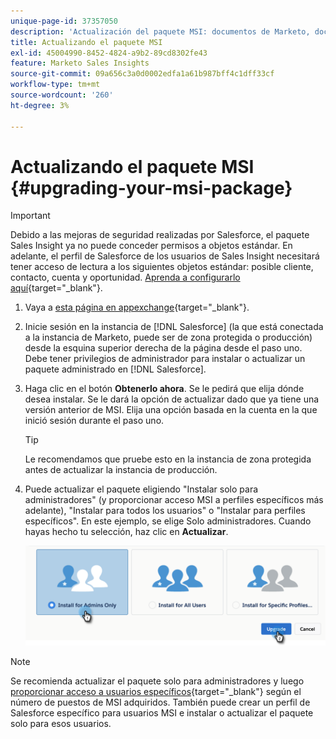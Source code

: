 ```yaml
---
unique-page-id: 37357050
description: 'Actualización del paquete MSI: documentos de Marketo, documentación del producto'
title: Actualizando el paquete MSI
exl-id: 45004990-8452-4824-a9b2-89cd8302fe43
feature: Marketo Sales Insights
source-git-commit: 09a656c3a0d0002edfa1a61b987bff4c1dff33cf
workflow-type: tm+mt
source-wordcount: '260'
ht-degree: 3%

---
```


# Actualizando el paquete MSI {#upgrading-your-msi-package}

>[!IMPORTANT]
>
>Debido a las mejoras de seguridad realizadas por Salesforce, el paquete Sales Insight ya no puede conceder permisos a objetos estándar. En adelante, el perfil de Salesforce de los usuarios de Sales Insight necesitará tener acceso de lectura a los siguientes objetos estándar: posible cliente, contacto, cuenta y oportunidad. [Aprenda a configurarlo aquí](/help/marketo/product-docs/marketo-sales-insight/msi-for-salesforce/configuration/configure-marketo-sales-insight-in-salesforce-professional-edition.md#grant-sales-insight-users-profile-access){target="_blank"}.

1. Vaya a [esta página en appexchange](https://appexchange.salesforce.com/listingDetail?listingId=a0N30000001SVZmEAO){target="_blank"}.

1. Inicie sesión en la instancia de [!DNL Salesforce] (la que está conectada a la instancia de Marketo, puede ser de zona protegida o producción) desde la esquina superior derecha de la página desde el paso uno. Debe tener privilegios de administrador para instalar o actualizar un paquete administrado en [!DNL Salesforce].

1. Haga clic en el botón **Obtenerlo ahora**. Se le pedirá que elija dónde desea instalar. Se le dará la opción de actualizar dado que ya tiene una versión anterior de MSI. Elija una opción basada en la cuenta en la que inició sesión durante el paso uno.

   >[!TIP]
   >
   >Le recomendamos que pruebe esto en la instancia de zona protegida antes de actualizar la instancia de producción.

1. Puede actualizar el paquete eligiendo &quot;Instalar solo para administradores&quot; (y proporcionar acceso MSI a perfiles específicos más adelante), &quot;Instalar para todos los usuarios&quot; o &quot;Instalar para perfiles específicos&quot;. En este ejemplo, se elige Solo administradores. Cuando hayas hecho tu selección, haz clic en **Actualizar**.

   ![](assets/four.png)

>[!NOTE]
>
>Se recomienda actualizar el paquete solo para administradores y luego [proporcionar acceso a usuarios específicos](/help/marketo/product-docs/marketo-sales-insight/msi-for-salesforce/configuration/add-sales-insight-access-to-profiles.md){target="_blank"} según el número de puestos de MSI adquiridos. También puede crear un perfil de Salesforce específico para usuarios MSI e instalar o actualizar el paquete solo para esos usuarios.
